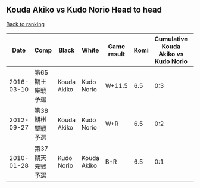 ## Kouda Akiko vs Kudo Norio Head to head

[Back to ranking](../../index.md)




| **Date** | **Comp** | **Black** | **White** | **Game result** | **Komi** | **Cumulative Kouda Akiko vs Kudo Norio** | **Kouda Akiko streak** | **Kudo Norio streak** | 
| --- | --- | --- | --- | --- | --- | --- | --- | --- |
| 2016-03-10 | 第65期王座戦予選 | Kouda Akiko | Kudo Norio | W+11.5 | 6.5 | 0:3 | 0 | 3 | 
| 2012-09-27 | 第38期棋聖戦予選 | Kouda Akiko | Kudo Norio | W+R | 6.5 | 0:2 | 0 | 2 | 
| 2010-01-28 | 第37期天元戦予選 | Kudo Norio | Kouda Akiko | B+R | 6.5 | 0:1 | 0 | 1 |




